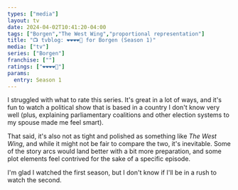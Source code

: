 ```yaml
---
types: ["media"]
layout: tv
date: 2024-04-02T10:41:20-04:00
tags: ["Borgen","The West Wing","proportional representation"]
title: "📺 tvblog: ❤️❤️❤️❤️🖤 for Borgen (Season 1)"
media: ["tv"]
series: ["Borgen"]
franchise: [""]
ratings: ["❤️❤️❤️❤️🖤"]
params:
  entry: Season 1
---
```

I struggled with what to rate this series. It's great in a lot of ways, and it's fun to watch a political show that is based in a country I don't know very well (plus, explaining parliamentary coalitions and other election systems to my spouse made me feel smart).

That said, it's also not as tight and polished as something like *The West Wing*, and while it might not be fair to compare the two, it's inevitable. Some of the story arcs would land better with a bit more preparation, and some plot elements feel contrived for the sake of a specific episode. 

I'm glad I watched the first season, but I don't know if I'll be in a rush to watch the second.
